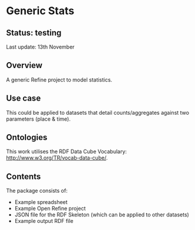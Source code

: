 Generic Stats
=================

Status: testing 
---------------
Last update: 13th November

Overview
--------
A generic Refine project to model statistics.

Use case
--------
This could be applied to datasets that detail counts/aggregates against two parameters (place & time).


Ontologies
----------
This work utilises the RDF Data Cube Vocabulary: http://www.w3.org/TR/vocab-data-cube/.


Contents
--------
The package consists of:

- Example spreadsheet
- Example Open Refine project 
- JSON file for the RDF Skeleton (which can be applied to other datasets)
- Example output RDF file


